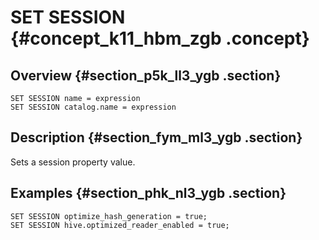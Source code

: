# SET SESSION {#concept_k11_hbm_zgb .concept}

## Overview {#section_p5k_ll3_ygb .section}

```
SET SESSION name = expression
SET SESSION catalog.name = expression
```

## Description {#section_fym_ml3_ygb .section}

Sets a session property value.

## Examples {#section_phk_nl3_ygb .section}

```
SET SESSION optimize_hash_generation = true;
SET SESSION hive.optimized_reader_enabled = true;
```

